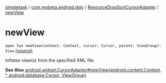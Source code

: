 [simpletask](../../index.md) / [com.mobeta.android.dslv](../index.md) / [ResourceDragSortCursorAdapter](index.md) / [newView](.)

# newView

`open fun newView(context: Context, cursor: Cursor, parent: ViewGroup): View` [(source)](https://github.com/mpcjanssen/simpletask-android/blob/master/src/main/java/com/mobeta/android/dslv/ResourceDragSortCursorAdapter.java#L108)

Inflates view(s) from the specified XML file.

**See Also**
[android.widget.CursorAdapter#newView(android.content.Context,
     *      android.database.Cursor, ViewGroup)](#)

